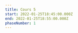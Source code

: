 ```yaml
---
title: Cours 5
start: 2022-01-25T18:45:00.000Z
end: 2022-01-25T18:55:00.000Z
phaseNumber: 1
---
```

